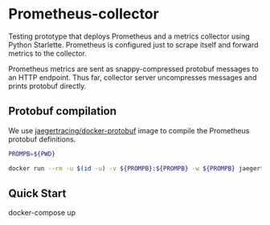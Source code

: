 # Prometheus-collector

Testing prototype that deploys Prometheus and a metrics collector using Python Starlette. Prometheus is configured just to scrape itself and forward metrics to the collector. 

Prometheus metrics are sent as snappy-compressed protobuf messages to an HTTP endpoint. Thus far, collector server uncompresses messages and prints protobuf directly.

## Protobuf compilation

We use [jaegertracing/docker-protobuf](https://github.com/jaegertracing/docker-protobuf)  image to compile the Prometheus protobuf definitions.

```bash
PROMPB=${PWD}

docker run --rm -u $(id -u) -v ${PROMPB}:${PROMPB} -w ${PROMPB} jaegertracing/protobuf:latest --proto_path=${PROMPB} --python_out=${PROMPB} -I/usr/include/github.com/gogo/protobuf ${PROMPB}/*.proto
```

## Quick Start
docker-compose up
